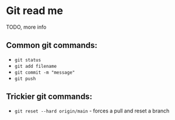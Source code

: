 # Git read me
TODO, more info

## Common git commands:
- `git status`
- `git add filename`
- `git commit -m "message"`
- `git push`

## Trickier git commands:
- `git reset --hard origin/main` - forces a pull and reset a branch

